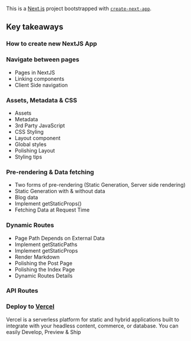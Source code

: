 This is a [Next.js](https://nextjs.org/) project bootstrapped with [`create-next-app`](https://github.com/vercel/next.js/tree/canary/packages/create-next-app).

## Key takeaways
### How to create new NextJS App
### Navigate between pages
- Pages in NextJS
- Linking components
- Client Side navigation
### Assets, Metadata & CSS
- Assets
- Metadata
- 3rd Party JavaScript
- CSS Styling
- Layout component
- Global styles
- Polishing Layout
- Styling tips
### Pre-rendering & Data fetching
- Two forms of pre-rendering (Static Generation, Server side rendering)
- Static Generation with & without data
- Blog data 
- Implement getStaticProps()
- Fetching Data at Request Time
### Dynamic Routes
- Page Path Depends on External Data
- Implement getStaticPaths
- Implement getStaticProps
- Render Markdown
- Polishing the Post Page
- Polishing the Index Page
- Dynamic Routes Details
### API Routes

### Deploy to [Vercel](https://vercel.com/)
Vercel is a serverless platform for static and hybrid applications built to integrate with your headless content, commerce, or database.
You can easily Develop, Preview & Ship



